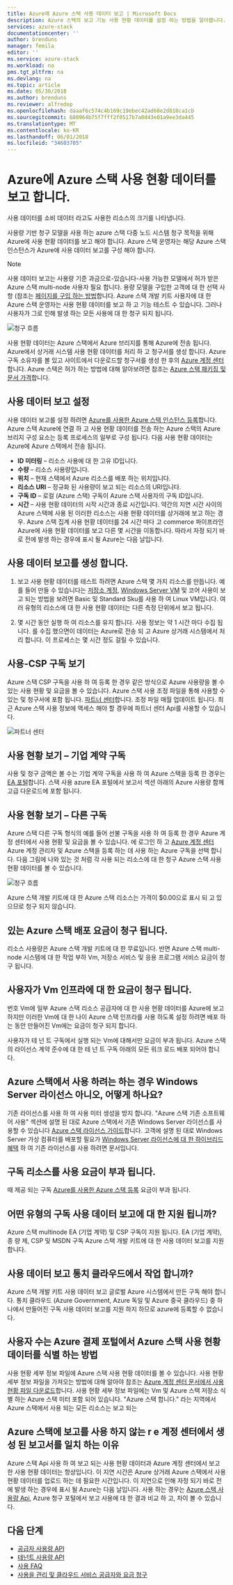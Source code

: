 ```yaml
---
title: Azure에 Azure 스택 사용 데이터 보고 | Microsoft Docs
description: Azure 스택의 보고 기능 사용 현황 데이터를 설정 하는 방법을 알아봅니다.
services: azure-stack
documentationcenter: ''
author: brenduns
manager: femila
editor: ''
ms.service: azure-stack
ms.workload: na
pms.tgt_pltfrm: na
ms.devlang: na
ms.topic: article
ms.date: 05/30/2018
ms.author: brenduns
ms.reviewer: alfredop
ms.openlocfilehash: daaaf6c574c4b169c19ebec42ad68e2d818ca1cb
ms.sourcegitcommit: 680964b75f7fff2f0517b7a0d43e01a9ee3da445
ms.translationtype: MT
ms.contentlocale: ko-KR
ms.lasthandoff: 06/01/2018
ms.locfileid: "34603705"
---
```

# <a name="report-azure-stack-usage-data-to-azure"></a>Azure에 Azure 스택 사용 현황 데이터를 보고 합니다. 

사용 데이터를 소비 데이터 라고도 사용한 리소스의 크기를 나타냅니다. 

사용량 기반 청구 모델을 사용 하는 azure 스택 다중 노드 시스템 청구 목적을 위해 Azure에 사용 현황 데이터를 보고 해야 합니다.  Azure 스택 운영자는 해당 Azure 스택 인스턴스가 Azure에 사용 데이터 보고를 구성 해야 합니다.

> [!NOTE]
> 사용 데이터 보고는 사용량 기준 과금으로-있습니다-사용 가능한 모델에서 허가 받은 Azure 스택 multi-node 사용자 필요 합니다. 용량 모델을 구입한 고객에 대 한 선택 사항 (참조는 [페이지를 구입 하는 방법](https://azure.microsoft.com/overview/azure-stack/how-to-buy/)합니다. Azure 스택 개발 키트 사용자에 대 한 Azure 스택 운영자는 사용 현황 데이터를 보고 하 고 기능 테스트 수 있습니다. 그러나 사용자가 그로 인해 발생 하는 모든 사용에 대 한 청구 되지 됩니다. 


![청구 흐름](media/azure-stack-usage-reporting/billing-flow.png)

사용 현황 데이터는 Azure 스택에서 Azure 브리지를 통해 Azure에 전송 됩니다. Azure에서 상거래 시스템 사용 현황 데이터를 처리 하 고 청구서를 생성 합니다. Azure 구독 소유자를 볼 있고 사이트에서 다운로드할 청구서를 생성 한 후의 [Azure 계정 센터](https://account.windowsazure.com/Subscriptions)합니다. Azure 스택은 허가 하는 방법에 대해 알아보려면 참조는 [Azure 스택 패키징 및 문서 가격](https://go.microsoft.com/fwlink/?LinkId=842847&clcid=0x409)합니다.

## <a name="set-up-usage-data-reporting"></a>사용 데이터 보고 설정

사용 데이터 보고를 설정 하려면 [Azure를 사용한 Azure 스택 인스턴스 등록](azure-stack-register.md)합니다. Azure 스택 Azure에 연결 하 고 사용 현황 데이터를 전송 하는 Azure 스택의 Azure 브리지 구성 요소는 등록 프로세스의 일부로 구성 됩니다. 다음 사용 현황 데이터는 Azure에 Azure 스택에서 전송 됩니다.

- **ID 미터링** – 리소스 사용에 대 한 고유 ID입니다.
- **수량** – 리소스 사용량입니다.
- **위치** – 현재 스택에서 Azure 리소스를 배포 하는 위치입니다.
- **리소스 URI** – 정규화 된 사용량이 보고 되는 리소스의 URI입니다.
- **구독 ID** – 로컬 (Azure 스택) 구독이 Azure 스택 사용자의 구독 ID입니다.
- **시간** – 사용 현황 데이터의 시작 시간과 종료 시간입니다. 약간의 지연 시간 사이의 Azure 스택에 사용 된 이러한 리소스는 사용 현황 데이터를 상거래에 보고 하는 경우. Azure 스택 집계 사용 현황 데이터를 24 시간 마다 고 commerce 파이프라인 Azure에 사용 현황 데이터를 보고 다른 몇 시간을 이동합니다. 따라서 자정 되기 바로 전에 발생 하는 경우에 표시 될 Azure는 다음 날입니다.

## <a name="generate-usage-data-reporting"></a>사용 데이터 보고를 생성 합니다.

1. 보고 사용 현황 데이터를 테스트 하려면 Azure 스택 몇 가지 리소스를 만듭니다. 예를 들어 만들 수 있습니다는 [저장소 계정](azure-stack-provision-storage-account.md), [Windows Server VM](azure-stack-provision-vm.md) 및 코어 사용이 보고 되는 방법을 보려면 Basic 및 Standard Sku를 사용 하 여 Linux VM입니다. 여러 유형의 리소스에 대 한 사용 현황 데이터는 다른 측정 단위에서 보고 됩니다.

2. 몇 시간 동안 실행 하 여 리소스를 유지 합니다. 사용 정보는 약 1 시간 마다 수집 됩니다. 를 수집 했으면이 데이터는 Azure로 전송 되 고 Azure 상거래 시스템에서 처리 합니다. 이 프로세스는 몇 시간 정도 걸릴 수 있습니다.

## <a name="view-usage---csp-subscriptions"></a>사용-CSP 구독 보기

Azure 스택 CSP 구독을 사용 하 여 등록 한 경우 같은 방식으로 Azure 사용량을 볼 수 있는 사용 현황 및 요금을 볼 수 있습니다. Azure 스택 사용 조정 파일을 통해 사용할 수 있는 및 청구서에 포함 됩니다. [파트너 센터](https://partnercenter.microsoft.com/partner/home)합니다. 조정 파일 매월 업데이트 됩니다. 최근 Azure 스택 사용 정보에 액세스 해야 할 경우에 파트너 센터 Api를 사용할 수 있습니다.

   ![파트너 센터](media/azure-stack-usage-reporting/partner-center.png)


## <a name="view-usage--enterprise-agreement-subscriptions"></a>사용 현황 보기 – 기업 계약 구독

사용 및 청구 금액은 볼 수는 기업 계약 구독을 사용 하 여 Azure 스택을 등록 한 경우는 [EA 포털](https://ea.azure.com/)합니다. 스택 사용 azure EA 포털에서 보고서 섹션 아래의 Azure 사용량 함께 고급 다운로드에 포함 됩니다. 

## <a name="view-usage--other-subscriptions"></a>사용 현황 보기 – 다른 구독

Azure 스택 다른 구독 형식의 예를 들어 선불 구독을 사용 하 여 등록 한 경우 Azure 계정 센터에서 사용 현황 및 요금을 볼 수 있습니다. 에 로그인 하 고 [Azure 계정 센터](https://account.windowsazure.com/Subscriptions) Azure 계정 관리자 및 Azure 스택을 등록 하는 데 사용 하는 Azure 구독을 선택 합니다. 다음 그림에 나와 있는 것 처럼 각 사용 되는 리소스에 대 한 청구 Azure 스택 사용 현황 데이터를 볼 수 있습니다.

   ![청구 흐름](media/azure-stack-usage-reporting/pricing-details.png)

Azure 스택 개발 키트에 대 한 Azure 스택 리소스는 가격이 $0.00으로 표시 되 고 있으므로 청구 되지 않습니다.

## <a name="which-azure-stack-deployments-are-charged"></a>있는 Azure 스택 배포 요금이 청구 됩니다.

리소스 사용량은 Azure 스택 개발 키트에 대 한 무료입니다. 반면 Azure 스택 multi-node 시스템에 대 한 작업 부하 Vm, 저장소 서비스 및 응용 프로그램 서비스 요금이 청구 됩니다.

## <a name="are-users-charged-for-the-infrastructure-vms"></a>사용자가 Vm 인프라에 대 한 요금이 청구 됩니다.

번호 Vm에 일부 Azure 스택 리소스 공급자에 대 한 사용 현황 데이터를 Azure에 보고 하지만 이러한 Vm에 대 한 나이 Azure 스택 인프라를 사용 하도록 설정 하려면 배포 하는 동안 만들어진 Vm에는 요금이 청구 되지 합니다.  

사용자가 테 넌 트 구독에서 실행 되는 Vm에 대해서만 요금이 부과 됩니다. Azure 스택의 라이선스 계약 준수에 대 한 테 넌 트 구독 아래의 모든 워크 로드 배포 되어야 합니다.

## <a name="i-have-a-windows-server-license-i-want-to-use-on-azure-stack-how-do-i-do-it"></a>Azure 스택에서 사용 하려는 하는 경우 Windows Server 라이선스 아니오, 어떻게 하나요?

기존 라이선스를 사용 하 여 사용 미터 생성을 방지 합니다. "Azure 스택 기존 소프트웨어 사용" 섹션에 설명 된 대로 Azure 스택에서 기존 Windows Server 라이선스를 사용할 수 있습니다 [Azure 스택 라이선스 가이드](https://go.microsoft.com/fwlink/?LinkId=851536&clcid=0x409)합니다. 고객에 설명 된 대로 Windows Server 가상 컴퓨터를 배포할 필요가 [Windows Server 라이선스에 대 한 하이브리드 혜택](https://docs.microsoft.com/azure/virtual-machines/windows/hybrid-use-benefit-licensing) 하 여 기존 라이선스를 사용 하려면 문서입니다.

## <a name="which-subscription-is-charged-for-the-resources-consumed"></a>구독 리소스를 사용 요금이 부과 됩니다.
때 제공 되는 구독 [Azure를 사용한 Azure 스택 등록](azure-stack-register.md) 요금이 부과 됩니다.

## <a name="what-types-of-subscriptions-are-supported-for-usage-data-reporting"></a>어떤 유형의 구독 사용 데이터 보고에 대 한 지원 됩니까?

Azure 스택 multinode EA (기업 계약) 및 CSP 구독이 지원 됩니다. EA (기업 계약), 종 량 제, CSP 및 MSDN 구독 Azure 스택 개발 키트에 대 한 사용 데이터 보고를 지원 합니다.

## <a name="does-usage-data-reporting-work-in-sovereign-clouds"></a>사용 데이터 보고 통치 클라우드에서 작업 합니까?

Azure 스택 개발 키트 사용 데이터 보고 글로벌 Azure 시스템에서 만든 구독 해야 합니다. 통치 클라우드 (Azure Government, Azure 독일 및 Azure 중국 클라우드) 중 하나에서 만들어진 구독 사용 데이터 보고를 지원 하지 하므로 azure에 등록할 수 없습니다.

## <a name="how-can-users-identify-azure-stack-usage-data-in-the-azure-billing-portal"></a>사용자 수는 Azure 결제 포털에서 Azure 스택 사용 현황 데이터를 식별 하는 방법

사용 현황 세부 정보 파일에 Azure 스택 사용 현황 데이터를 볼 수 있습니다. 사용 현황 세부 정보 파일을 가져오는 방법에 대해 알아야 참조는 [Azure 계정 센터 문서에서 사용 현황 파일 다운로드](https://docs.microsoft.com/azure/billing/billing-download-azure-invoice-daily-usage-date#download-usage-from-the-account-center-csv)합니다. 사용 현황 세부 정보 파일에는 Vm 및 Azure 스택 저장소 식별 하는 Azure 스택 미터 포함 되어 있습니다. "Azure 스택 합니다." 라는 지역에서 Azure 스택에서 사용 되는 모든 리소스는 보고 되는

## <a name="why-doesnt-the-usage-reported-in-azure-stack-match-the-report-generated-from-azure-account-center"></a>Azure 스택에 보고를 사용 하지 않는 r e 계정 센터에서 생성 된 보고서를 일치 하는 이유

Azure 스택 Api 사용 하 여 보고 되는 사용 현황 데이터과 Azure 계정 센터에서 보고 한 사용 현황 데이터는 항상입니다. 이 지연 시간은 Azure 상거래 Azure 스택에서 사용 현황 데이터를 업로드 하는 데 필요한 시간입니다. 이 지연으로 인해 자정 되기 바로 전에 발생 하는 경우에 표시 될 Azure는 다음 날입니다. 사용 하는 경우는 [Azure 스택 사용량 Api](azure-stack-provider-resource-api.md), Azure 청구 포털에서 보고 사용에 대 한 결과 비교 하 고, 차이 볼 수 있습니다.

## <a name="next-steps"></a>다음 단계

* [공급자 사용량 API](azure-stack-provider-resource-api.md)  
* [테넌트 사용량 API](azure-stack-tenant-resource-usage-api.md)
* [사용 FAQ](azure-stack-usage-related-faq.md)
* [사용을 관리 및 클라우드 서비스 공급자와 요금 청구](azure-stack-add-manage-billing-as-a-csp.md)
